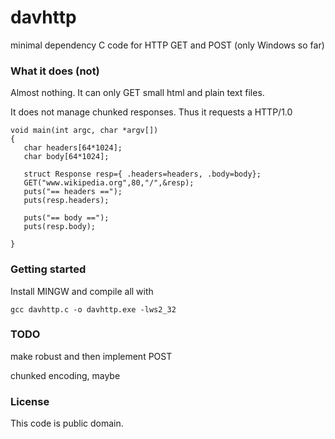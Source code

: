 # davhttp
minimal dependency C code for HTTP GET and POST (only Windows so far)

### What it does (not) 
Almost nothing. It can only GET small html and plain text files.

It does not manage chunked responses. Thus it requests a HTTP/1.0

    void main(int argc, char *argv[])
    {
       char headers[64*1024];
       char body[64*1024];
    
       struct Response resp={ .headers=headers, .body=body};
       GET("www.wikipedia.org",80,"/",&resp);
       puts("== headers ==");
       puts(resp.headers);
    
       puts("== body ==");
       puts(resp.body);
    
    }

### Getting started
Install MINGW and compile all with

    gcc davhttp.c -o davhttp.exe -lws2_32

### TODO 
make robust and then implement POST

chunked encoding, maybe

### License
This code is public domain.


